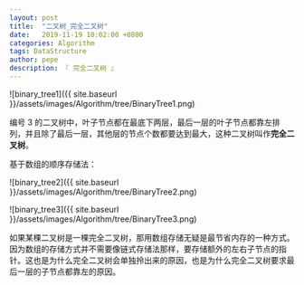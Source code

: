 ```yaml
---
layout: post
title:  "二叉树_完全二叉树"
date:   2019-11-19 10:02:00 +0800
categories: Algorithm
tags: DataStructure
author: pepe
description: 『 完全二叉树 』
---
```



![binary_tree1]({{ site.baseurl }}/assets/images/Algorithm/tree/BinaryTree1.png)


编号 3 的二叉树中，叶子节点都在最底下两层，最后一层的叶子节点都靠左排列，并且除了最后一层，其他层的节点个数都要达到最大，这种二叉树叫作**完全二叉树**。

基于数组的顺序存储法：

![binary_tree2]({{ site.baseurl }}/assets/images/Algorithm/tree/BinaryTree2.png)

![binary_tree3]({{ site.baseurl }}/assets/images/Algorithm/tree/BinaryTree3.png)


如果某棵二叉树是一棵完全二叉树，那用数组存储无疑是最节省内存的一种方式。因为数组的存储方式并不需要像链式存储法那样，要存储额外的左右子节点的指针。这也是为什么完全二叉树会单独拎出来的原因，也是为什么完全二叉树要求最后一层的子节点都靠左的原因。


































